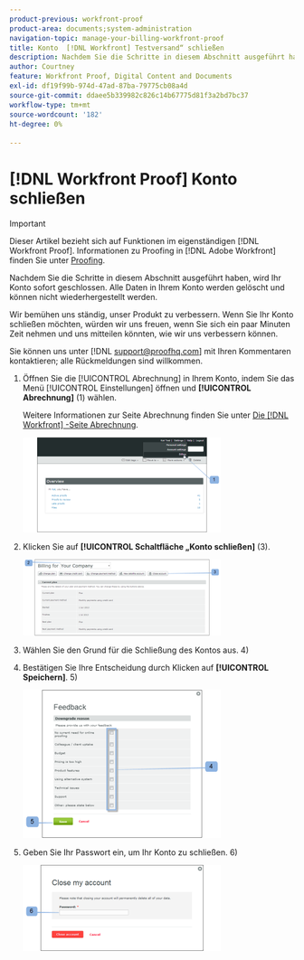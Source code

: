 ```yaml
---
product-previous: workfront-proof
product-area: documents;system-administration
navigation-topic: manage-your-billing-workfront-proof
title: Konto  [!DNL Workfront] Testversand“ schließen
description: Nachdem Sie die Schritte in diesem Abschnitt ausgeführt haben, wird Ihr Konto sofort geschlossen. Alle Daten in Ihrem Konto werden gelöscht und können nicht wiederhergestellt werden.
author: Courtney
feature: Workfront Proof, Digital Content and Documents
exl-id: df19f99b-974d-47ad-87ba-79775cb08a4d
source-git-commit: ddaee5b339982c826c14b67775d81f3a2bd7bc37
workflow-type: tm+mt
source-wordcount: '182'
ht-degree: 0%

---
```


# [!DNL Workfront Proof] Konto schließen

>[!IMPORTANT]
>
>Dieser Artikel bezieht sich auf Funktionen im eigenständigen [!DNL Workfront Proof]. Informationen zu Proofing in [!DNL Adobe Workfront] finden Sie unter [Proofing](../../../review-and-approve-work/proofing/proofing.md).

Nachdem Sie die Schritte in diesem Abschnitt ausgeführt haben, wird Ihr Konto sofort geschlossen. Alle Daten in Ihrem Konto werden gelöscht und können nicht wiederhergestellt werden.

Wir bemühen uns ständig, unser Produkt zu verbessern. Wenn Sie Ihr Konto schließen möchten, würden wir uns freuen, wenn Sie sich ein paar Minuten Zeit nehmen und uns mitteilen könnten, wie wir uns verbessern können.

Sie können uns unter [!DNL support@proofhq.com] mit Ihren Kommentaren kontaktieren; alle Rückmeldungen sind willkommen.

1. Öffnen Sie die [!UICONTROL Abrechnung] in Ihrem Konto, indem Sie das Menü [!UICONTROL Einstellungen] öffnen und **[!UICONTROL Abrechnung]** (1) wählen.

   Weitere Informationen zur Seite Abrechnung finden Sie unter [Die  [!DNL Workfront] -Seite Abrechnung](../../../workfront-proof/wp-billingsettings/manage-your-billing/wp-billing-page.md).

   ![Abrechnungs-Einstellungen](assets/upgradesdowngrades-billing-settings-350x168.png)

1. Klicken Sie auf **[!UICONTROL Schaltfläche „Konto schließen]** (3).

   ![Billing_-_close_your_account.png](assets/billing---close-your-account-350x135.png)

1. Wählen Sie den Grund für die Schließung des Kontos aus. 4)
1. Bestätigen Sie Ihre Entscheidung durch Klicken auf **[!UICONTROL Speichern]**. 5)

   ![Close_Account_-_pop-up.png](assets/close-account---pop-up-350x262.png)

1. Geben Sie Ihr Passwort ein, um Ihr Konto zu schließen. 6)

   ![Close_Account_-_password_pop-up.png](assets/close-account---password-pop-up-350x152.png)
